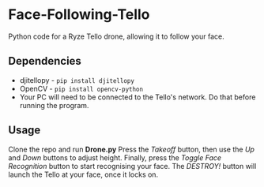 # Face-Following-Tello
Python code for a Ryze Tello drone, allowing it to follow your face.

## Dependencies
- djitellopy - ```pip install djitellopy```
- OpenCV - ```pip install opencv-python```
- Your PC will need to be connected to the Tello's network. Do that before running the program.

## Usage
Clone the repo and run **Drone.py**
Press the *Takeoff* button, then use the *Up* and *Down* buttons to adjust height. Finally, press the *Toggle Face Recognition* button to start recognising your face.
The *DESTROY!* button will launch the Tello at your face, once it locks on.
